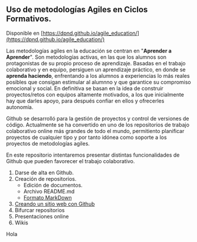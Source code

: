 ## Uso de metodologías Agiles en Ciclos Formativos.

Disponible en [https://dpnd.github.io/agile_education/](https://dpnd.github.io/agile_education/)

Las metodologías agiles en la educación se centran en "**Aprender a Aprender**". Son metodologías activas, en las que los alumnos son protagonistas de su propio proceso de aprendizaje. Basadas en el trabajo colaborativo y en equipo, persiguen un aprendizaje práctico, en donde se **aprenda haciendo**, enfrentando a los alumnos a experiencias lo más reales posibles que consigan estimular al alumnno y que garantice su compromiso emocional y social. En definitiva se basan en la idea de construir proyectos/retos con equipos altamente motivados, a los que inicialmente hay que darles apoyo, para después confiar en ellos y ofrecerles autonomía.

Github se desarrolló para la gestión de proyectos y control de versiones de código. Actualmente se ha convertido en uno de los repositorios de trabajo colaborativo online más grandes de todo el mundo, permitiento planificar proyectos de cualquier tipo y por tanto idónea como soporte a los proyectos de metodologías agiles.

En este repositorio intentaremos presentar distintas funcionalidades de Github que pueden favorecer el trabajo colaborativo.

1. Darse de alta en Github.
1. Creación de repositorios.
   * Edición de documentos.
   * Archivo README.md
   * [Formato MarkDown](https://guides.github.com/features/mastering-markdown/#GitHub-flavored-markdown)
1. [Creando un sitio web con Github](https://dpnd.github.io/agile_education//sitio_web.html)
1. Bifurcar repositorios
1. Presentaciones online
1. Wikis

Hola

